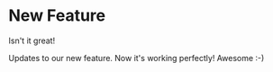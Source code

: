 # New Feature

Isn't it great!

Updates to our new feature. Now it's working perfectly! Awesome :-) 